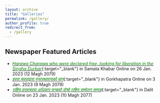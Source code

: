 ```yaml
---
layout: archive
title: "Galleries"
permalink: /gallery/
author_profile: true
redirect_from:
  - /gallery
---
```

## Newspaper Featured Articles
* [<span style="color:green">*Harawa Charawa who were declared free, looking for liberation in the Singha Durbar*</span>](https://samatakhabar.com/2023/01/24/15694/){:target="_blank"} in Samata Khabar Online on 26 Jan. 2023 (12 Magh 2079)
* [<span style="color:green">*हरवा चरवाद्वारा पुनरस्थापनाको माग*</span>](https://gorkhapatraonline.com/news/51950?fbclid=IwAR26qpQlTuZNB7f9gP2nUUoFt4EZxhbYZlmlKOOMOHIME_BCtMKlC0Kwofo){:target="_blank"} in Gorkhapatra Online on 3 Jan. 2023 (9 Magh 2079)
* [<span style="color:green">*राष्ट्रिय हरवाचरवा अधिकार मन्चको दोश्रो राष्ट्रिय सम्मेलन सम्पन्न*</span>](https://dalitonline.com/archives/10779){:target="_blank"} in Dalit Online on 23 Jan. 2023 (10 Magh 2077)

